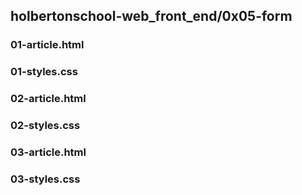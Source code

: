 ## holbertonschool-web_front_end/0x05-form
### 01-article.html
### 01-styles.css
### 02-article.html
### 02-styles.css
### 03-article.html
### 03-styles.css
